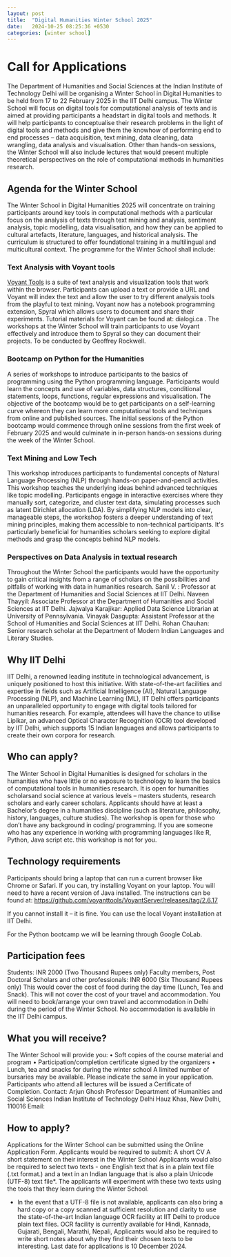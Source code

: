 ```yaml
---
layout: post
title:  "Digital Humanities Winter School 2025"
date:   2024-10-25 08:25:36 +0530
categories: [winter school]
---
```


# Call for Applications

The Department of Humanities and Social Sciences at the Indian Institute of Technology Delhi will be organising a Winter School in Digital Humanities to be held from 17 to 22 February 2025 in the IIT Delhi campus. The Winter School will focus on digital tools for computational analysis of texts and is aimed at providing participants a headstart in digital tools and methods. It will help participants to conceptualise their research problems in the light of digital tools and methods and give them the knowhow of performing end to end processes – data acquisition, text mining, data cleaning, data wrangling, data analysis and visualisation. Other than hands-on sessions, the Winter School will also include lectures that would present multiple theoretical perspectives on the role of computational methods in humanities research.

## Agenda for the Winter School

The Winter School in Digital Humanities 2025 will concentrate on training participants around key tools in computational methods with a particular focus on the analysis of texts through text mining and analysis, sentiment analysis, topic modelling, data visualisation, and how they can be applied to cultural artefacts, literature, languages, and historical analysis. The curriculum is structured to offer foundational training in a multilingual and multicultural context. The programme for the Winter School shall include:

### Text Analysis with Voyant tools

[Voyant Tools](https://voyant-tools.org/) is a suite of text analysis and visualization tools that work within the browser. Participants can upload a text or provide a URL and Voyant will index the text and allow the user to try different analysis tools from the playful to text mining. Voyant now has a notebook programming extension, Spyral which allows users to document and share their experiments. Tutorial materials for Voyant can be found at: dialogi.ca . The workshops at the Winter School will train participants to use Voyant effectively and introduce them to Spyral so they can document their projects. To be conducted by Geoffrey Rockwell.


### Bootcamp on Python for the Humanities

A series of workshops to introduce participants to the basics of programming using the Python programming language. Participants would learn the concepts and use of variables, data structures, conditional statements, loops, functions, regular expressions and visualisation. The objective of the bootcamp would be to get participants on a self-learning curve whereon they can learn more computational tools and techniques from online and published sources. The initial sessions of the Python bootcamp would commence through online sessions from the first week of February 2025 and would culminate in in-person hands-on sessions during the week of the Winter School.

### Text Mining and Low Tech

This workshop introduces participants to fundamental concepts of Natural Language Processing (NLP) through hands-on paper-and-pencil activities. This workshop teaches the underlying ideas behind advanced techniques like topic modelling. Participants engage in interactive exercises where they manually sort, categorize, and cluster text data, simulating processes such as latent Dirichlet allocation (LDA). By simplifying NLP models into clear, manageable steps, the workshop fosters a deeper understanding of text mining principles, making them accessible to non-technical participants. It's particularly beneficial for humanities scholars seeking to explore digital methods and grasp the concepts behind NLP models.

### Perspectives on Data Analysis in textual research
Throughout the Winter School the participants would have the opportunity to gain critical insights from a range of scholars on the possibilities and pitfalls of working with data in humanities research.
Sanil V. : Professor at the Department of Humanities and Social Sciences at IIT Delhi.
Naveen Thayyil: Associate Professor at the Department of Humanities and Social Sciences at IIT Delhi.
Jajwalya Karajikar: Applied Data Science Librarian at University of Pennsylvania.
Vinayak Dasgupta: Assistant Professor at the School of Humanities and Social Sciences at IIT Delhi.
Rohan Chauhan: Senior research scholar at the Department of Modern Indian Languages and Literary Studies.


## Why IIT Delhi

IIT Delhi, a renowned leading institute in technological advancement, is uniquely positioned to host this initiative. With state-of-the-art facilities and expertise in fields such as Artificial Intelligence (AI), Natural Language Processing (NLP), and Machine Learning (ML), IIT Delhi offers participants an unparalleled opportunity to engage with digital tools tailored for humanities research. For example, attendees will have the chance to utilise Lipikar, an advanced Optical Character Recognition (OCR) tool developed by IIT Delhi, which supports 15 Indian languages and allows participants to create their own corpora for research.

## Who can apply?

The Winter School in Digital Humanities is designed for scholars in the humanities who have little or no exposure to technology to learn the basics of computational tools in humanities research. It is open for humanities scholarsand social science at various levels – masters students, research scholars and early career scholars. Applicants should have at least a Bachelor’s degree in a humanities discipline (such as literature, philosophy, history, languages, culture studies).
The workshop is open for those who don’t have any background in coding/ programming. If you are someone who has any experience in working with programming languages like R, Python, Java script etc. this workshop is not for you.

## Technology requirements

Participants should bring a laptop that can run a current browser like Chrome or Safari. If you can, try installing Voyant on your laptop. You will need to have a recent version of Java installed. The instructions can be found at:
https://github.com/voyanttools/VoyantServer/releases/tag/2.6.17

If you cannot install it – it is fine. You can use the local Voyant installation at IIT Delhi.

For the Python bootcamp we will be learning through Google CoLab.


## Participation fees

Students: INR 2000 (Two Thousand Rupees only)
Faculty members, Post Doctoral Scholars and other professionals: INR 6000 (Six Thousand Rupees only)
This would cover the cost of food during the day time (Lunch, Tea and Snack). This will not cover the cost of your travel and accommodation. You will need to book/arrange your own travel and accommodation in Delhi during the period of the Winter School. No accommodation is available in the IIT Delhi campus.

## What you will receive?
 The Winter School will provide you:
 • Soft copies of the course material and program
 • Participation/completion certificate signed by the organizers
 • Lunch, tea and snacks for during the winter school
A limited number of bursaries may be available. Please indicate the same in your application.
Participants who attend all lectures will be issued a Certificate of Completion.
Contact:
Arjun Ghosh
 Professor
 Department of Humanities and Social Sciences
 Indian Institute of Technology Delhi
 Hauz Khas, New Delhi, 110016
 Email: 


## How to apply?

Applications for the Winter School can be submitted using the Online Application Form.
Applicants would be required to submit:
A short CV
A short statement on their interest in the Winter School
Applicants would also be required to select two texts - one 	English text that is in a plain text file (.txt format.) and a text in an Indian language that is also a plain Unicode (UTF-8) text file*. The applicants will experiment with these two texts using the tools 	that they learn during the Winter School.
 * In the event that a UTF-8 file is not available, applicants can also bring a hard copy 	or a copy scanned at sufficient resolution and clarity to use the state-of-the-art Indian language OCR facility at IIT Delhi to 	produce plain text files. OCR facility is currently available for Hindi, Kannada, Gujarati, Bengali, Marathi, Nepali, 
Applicants would also be required to write short notes about why they find their chosen texts to be interesting.
Last date for applications is 10 December 2024.
